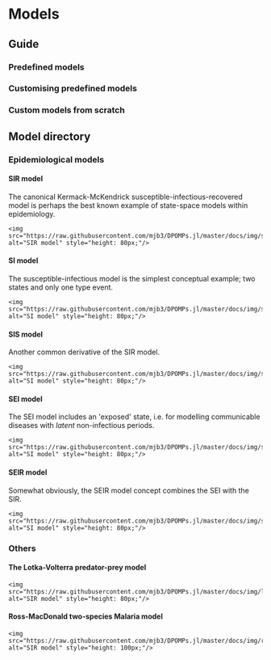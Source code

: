 # Models

## Guide

### Predefined models

### Customising predefined models

### Custom models from scratch

## Model directory

### Epidemiological models

#### SIR model
The canonical Kermack-McKendrick susceptible-infectious-recovered model is perhaps the best known example of state-space models within epidemiology.

```@raw html
<img src="https://raw.githubusercontent.com/mjb3/DPOMPs.jl/master/docs/img/sir.png" alt="SIR model" style="height: 80px;"/>
```

#### SI model
The susceptible-infectious model is the simplest conceptual example; two states and only one type event.

```@raw html
<img src="https://raw.githubusercontent.com/mjb3/DPOMPs.jl/master/docs/img/si.png" alt="SI model" style="height: 80px;"/>
```

#### SIS model
Another common derivative of the SIR model.

```@raw html
<img src="https://raw.githubusercontent.com/mjb3/DPOMPs.jl/master/docs/img/sis.png" alt="SI model" style="height: 80px;"/>
```

#### SEI model
The SEI model includes an 'exposed' state, i.e. for modelling communicable diseases with *latent* non-infectious periods.

```@raw html
<img src="https://raw.githubusercontent.com/mjb3/DPOMPs.jl/master/docs/img/sei.png" alt="SI model" style="height: 80px;"/>
```

#### SEIR model
Somewhat obviously, the SEIR model concept combines the SEI with the SIR.

```@raw html
<img src="https://raw.githubusercontent.com/mjb3/DPOMPs.jl/master/docs/img/seir.png" alt="SI model" style="height: 80px;"/>
```

### Others

#### The Lotka-Volterra predator-prey model

```@raw html
<img src="https://raw.githubusercontent.com/mjb3/DPOMPs.jl/master/docs/img/lotka.png" alt="SIR model" style="height: 80px;"/>
```

#### Ross-MacDonald two-species Malaria model

```@raw html
<img src="https://raw.githubusercontent.com/mjb3/DPOMPs.jl/master/docs/img/rossmac.png" alt="SIR model" style="height: 100px;"/>
```
